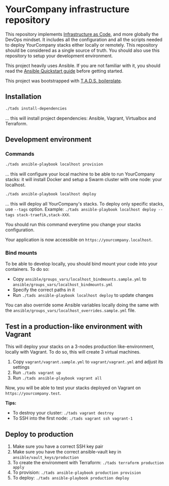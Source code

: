 # YourCompany infrastructure repository

This repository implements [Infrastructure as Code](https://en.wikipedia.org/wiki/Infrastructure_as_code), and more globally the DevOps mindset.
It includes all the configuration and all the scripts needed to deploy YourCompany stacks either locally or remotely.
This repository should be considered as a single source of truth.
You should also use this repository to setup your development environment.

This project heavily uses Ansible. If you are not familiar with it, you should read the [Ansible Quickstart guide](https://docs.ansible.com/ansible/latest/user_guide/quickstart.html) before getting started.

This project was bootstrapped with [T.A.D.S. boilerplate](https://github.com/Thomvaill/tads-boilerplate).

## Installation

```bash
./tads install-dependencies
```

... this will install project dependencies: Ansible, Vagrant, Virtualbox and Terraform.

## Development environment

### Commands

```bash
./tads ansible-playbook localhost provision
```

... this will configure your local machine to be able to run YourCompany stacks: it will install Docker and setup a Swarm cluster with one node: your localhost.

```bash
./tads ansible-playbook localhost deploy
```

... this will deploy all YourCompany's stacks. To deploy only specific stacks, use `--tags` option. Example: `./tads ansible-playbook localhost deploy --tags stack-traefik,stack-XXX`.

You should run this command everytime you change your stacks configuration.

Your application is now accessible on `https://yourcompany.localhost`.

### Bind mounts

To be able to develop locally, you should bind mount your code into your containers. To do so:

- Copy `ansible/groups_vars/localhost_bindmounts.sample.yml` to `ansible/groups_vars/localhost_bindmounts.yml`
- Specify the correct paths in it
- Run `./tads ansible-playbook localhost deploy` to update changes

You can also override some Ansible variables locally doing the same with the `ansible/groups_vars/localhost_overrides.sample.yml` file.

## Test in a production-like environment with Vagrant

This will deploy your stacks on a 3-nodes production like-environment, locally with Vagrant. To do so, this will create 3 virtual machines.

1. Copy `vagrant/vagrant.sample.yml` to `vagrant/vagrant.yml` and adjust its settings
2. Run `./tads vagrant up`
3. Run `./tads ansible-playbook vagrant all`

Now, you will be able to test your stacks deployed on Vagrant on `https://yourcompany.test`.

**Tips:**

- To destroy your cluster: `./tads vagrant destroy`
- To SSH into the first node: `./tads vagrant ssh vagrant-1`

## Deploy to production

1. Make sure you have a correct SSH key pair
2. Make sure you have the correct ansible-vault key in `ansible/vault_keys/production`
3. To create the environment with Terraform: `./tads terraform production apply`
4. To provision: `./tads ansible-playbook production provision`
5. To deploy: `./tads ansible-playbook production deploy`

